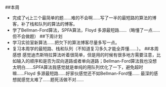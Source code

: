 ##本周
- 完成了vj上三个最简单的题......难的不会啊......写了一半的最短路的算法的博客，补了栈和队列的算法的博客。
- 学了Bellman-Ford算法，SPFA算法，Floyd 多源最短路......（略懂了一点......但不会做题）
##下周计划
- 学习实验室新算法......把欠下的算法博客尽量多写一点。
- 复习本周学的最短路、栈和队列（不知道复习多久才能全弄懂......）。
##本周感想
感觉迪杰斯特拉算法听着很简单，但是用的时候有很多地方需要注意，比如输入的顺序和是否为双向道路或者单向道路；Bellman-Ford算法我也没想太明白......SPFA算法我感觉就是单纯的用队列优化了一下，避免超时嘛......Floyd 多源最短路......好家伙感觉还不如Bellman-Ford懂......
最深的感想就感觉太难了......题死活做不对......
